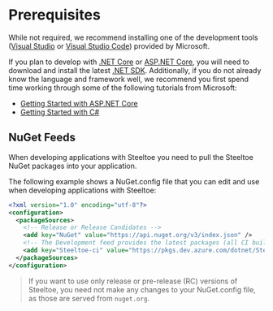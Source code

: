 # Prerequisites

While not required, we recommend installing one of the development tools ([Visual Studio](https://www.visualstudio.com/) or [Visual Studio Code](https://code.visualstudio.com/)) provided by Microsoft.

If you plan to develop with [.NET Core](https://docs.microsoft.com/dotnet/fundamentals/) or [ASP.NET Core](https://docs.microsoft.com/aspnet/core/), you will need to download and install the latest [.NET SDK](https://dotnet.microsoft.com/download). Additionally, if you do not already know the language and framework well, we recommend you first spend time working through some of the following tutorials from Microsoft:

* [Getting Started with ASP.NET Core](https://docs.microsoft.com/aspnet/core/getting-started)
* [Getting Started with C#](https://www.microsoft.com/net/tutorials/csharp/getting-started)

## NuGet Feeds

When developing applications with Steeltoe you need to pull the Steeltoe NuGet packages into your application.

The following example shows a NuGet.config file that you can edit and use when developing applications with Steeltoe:

```xml
<?xml version="1.0" encoding="utf-8"?>
<configuration>
  <packageSources>
    <!-- Release or Release Candidates -->
    <add key="NuGet" value="https://api.nuget.org/v3/index.json" />
    <!-- The Development feed provides the latest packages (all CI builds) -->
    <add key="Steeltoe-ci" value="https://pkgs.dev.azure.com/dotnet/Steeltoe/_packaging/ci/nuget/v3/index.json" />
  </packageSources>
</configuration>
```

>If you want to use only release or pre-release (RC) versions of Steeltoe, you need not make any changes to your NuGet.config file, as those are served from `nuget.org`.
